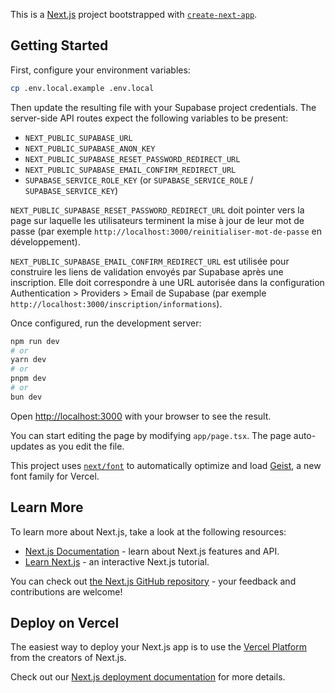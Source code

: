 This is a [Next.js](https://nextjs.org) project bootstrapped with [`create-next-app`](https://nextjs.org/docs/app/api-reference/cli/create-next-app).

## Getting Started

First, configure your environment variables:

```bash
cp .env.local.example .env.local
```

Then update the resulting file with your Supabase project credentials. The
server-side API routes expect the following variables to be present:

- `NEXT_PUBLIC_SUPABASE_URL`
- `NEXT_PUBLIC_SUPABASE_ANON_KEY`
- `NEXT_PUBLIC_SUPABASE_RESET_PASSWORD_REDIRECT_URL`
- `NEXT_PUBLIC_SUPABASE_EMAIL_CONFIRM_REDIRECT_URL`
- `SUPABASE_SERVICE_ROLE_KEY` (or `SUPABASE_SERVICE_ROLE` / `SUPABASE_SERVICE_KEY`)

`NEXT_PUBLIC_SUPABASE_RESET_PASSWORD_REDIRECT_URL` doit pointer vers la page sur laquelle les utilisateurs terminent la mise à
jour de leur mot de passe (par exemple `http://localhost:3000/reinitialiser-mot-de-passe` en développement).

`NEXT_PUBLIC_SUPABASE_EMAIL_CONFIRM_REDIRECT_URL` est utilisée pour construire les liens de validation envoyés par Supabase après une inscription. Elle doit correspondre à une URL autorisée dans la configuration Authentication > Providers > Email de Supabase (par exemple `http://localhost:3000/inscription/informations`).

Once configured, run the development server:

```bash
npm run dev
# or
yarn dev
# or
pnpm dev
# or
bun dev
```

Open [http://localhost:3000](http://localhost:3000) with your browser to see the result.

You can start editing the page by modifying `app/page.tsx`. The page auto-updates as you edit the file.

This project uses [`next/font`](https://nextjs.org/docs/app/building-your-application/optimizing/fonts) to automatically optimize and load [Geist](https://vercel.com/font), a new font family for Vercel.

## Learn More

To learn more about Next.js, take a look at the following resources:

- [Next.js Documentation](https://nextjs.org/docs) - learn about Next.js features and API.
- [Learn Next.js](https://nextjs.org/learn) - an interactive Next.js tutorial.

You can check out [the Next.js GitHub repository](https://github.com/vercel/next.js) - your feedback and contributions are welcome!

## Deploy on Vercel

The easiest way to deploy your Next.js app is to use the [Vercel Platform](https://vercel.com/new?utm_medium=default-template&filter=next.js&utm_source=create-next-app&utm_campaign=create-next-app-readme) from the creators of Next.js.

Check out our [Next.js deployment documentation](https://nextjs.org/docs/app/building-your-application/deploying) for more details.
